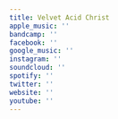 ```yaml
---
title: Velvet Acid Christ
apple_music: ''
bandcamp: ''
facebook: ''
google_music: ''
instagram: ''
soundcloud: ''
spotify: ''
twitter: ''
website: ''
youtube: ''
---
```

